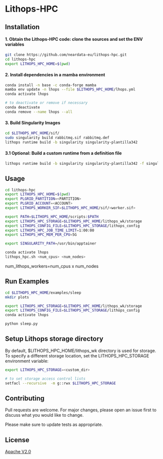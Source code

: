 # Lithops-HPC

## Installation
#### 1. Obtain the Lithops-HPC code: clone the sources and set the ENV variables
```bash
git clone https://github.com/neardata-eu/lithops-hpc.git
cd lithops-hpc
export LITHOPS_HPC_HOME=$(pwd)
```
#### 2. Install dependencies in a mamba environment
```bash
conda install -n base -c conda-forge mamba
mamba env update -n lhops --file $LITHOPS_HPC_HOME/lhops.yml
conda activate lhops

# to deactivate or remove if necessary
conda deactivate
conda remove --name lhops --all
```

#### 3. Build Singularity Images
```bash
cd $LITHOPS_HPC_HOME/sif/
sudo singularity build rabbitmq.sif rabbitmq.def
lithops runtime build -b singularity singularity-plantilla342
```
#### 3.1 Optional: Build a custom runtime from a definition file
```bash
lithops runtime build -b singularity singularity-plantilla342 -f singularity-template.def --fakeroot --force
```


## Usage 
```bash
cd lithops-hpc
export LITHOPS_HPC_HOME=$(pwd)
export PLGRID_PARTITION=<PARTITION>
export PLGRID_ACCOUNT=<ACCOUNT>
export LITHOPS_WORKER_SIF=$LITHOPS_HPC_HOME/sif/<worker.sif>

export PATH=$LITHOPS_HPC_HOME/scripts:$PATH
export LITHOPS_HPC_STORAGE=$LITHOPS_HPC_HOME/lithops_wk/storage
export LITHOPS_CONFIG_FILE=$LITHOPS_HPC_STORAGE/lithops_config
export LITHOPS_HPC_JOB_TIME_LIMIT=1:00:00
export LITHOPS_HPC_MEM_PER_CPU=5G

export SINGULARITY_PATH=/usr/bin/apptainer

conda activate lhops
lithops_hpc.sh <num_cpus> <num_nodes>
```
num_lithops_workers=num_cpus x num_nodes

## Run Examples
```bash
cd $LITHOPS_HPC_HOME/examples/sleep 
mkdir plots

export LITHOPS_HPC_STORAGE=$LITHOPS_HPC_HOME/lithops_wk/storage
export LITHOPS_CONFIG_FILE=$LITHOPS_HPC_STORAGE/lithops_config
conda activate lhops

python sleep.py
```

## Setup Lithops storage directory
By default, $LITHOPS_HPC_HOME/lithops_wk directory is used for storage. 
To specify a different storage location, set the LITHOPS_HPC_STORAGE environment variable:
```bash
export LITHOPS_HPC_STORAGE=<custom_dir>

# to set storage access control lists
setfacl --recursive  -m g::rwx $LITHOPS_HPC_STORAGE
```


## Contributing

Pull requests are welcome. For major changes, please open an issue first
to discuss what you would like to change.

Please make sure to update tests as appropriate.

## License

[Apache V2.0]( http://www.apache.org/licenses/LICENSE-2.0)
